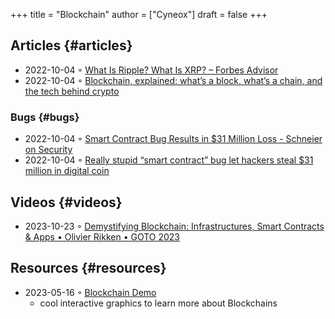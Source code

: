 +++
title = "Blockchain"
author = ["Cyneox"]
draft = false
+++

## Articles {#articles}

-   2022-10-04 ◦ [What Is Ripple? What Is XRP? – Forbes Advisor](https://www.forbes.com/advisor/investing/what-is-ripple-xrp/)
-   2022-10-04 ◦ [Blockchain, explained: what’s a block, what’s a chain, and the tech behind crypto](https://www.theverge.com/22654785/blockchain-explained-cryptocurrency-what-is-stake-nft)


### Bugs {#bugs}

-   2022-10-04 ◦ [Smart Contract Bug Results in $31 Million Loss - Schneier on Security](https://www.schneier.com/blog/archives/2021/12/smart-contract-bug-results-in-31-million-loss.html)
-   2022-10-04 ◦ [Really stupid “smart contract” bug let hackers steal $31 million in digital coin](https://arstechnica.com/information-technology/2021/12/hackers-drain-31-million-from-cryptocurrency-service-monox-finance/)


## Videos {#videos}

-   2023-10-23 ◦ [Demystifying Blockchain: Infrastructures, Smart Contracts &amp; Apps • Olivier Rikken • GOTO 2023](https://www.youtube.com/watch?v=JLyUJMU6T9o)


## Resources {#resources}

-   2023-05-16 ◦ [Blockchain Demo](https://andersbrownworth.com/blockchain)
    -   cool interactive graphics to learn more about Blockchains

